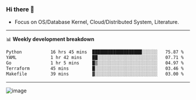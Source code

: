 ### Hi there 👋
<!-- * Daily Meditation via Leetcode/Competitive-Programming. -->
* Focus on OS/Database Kernel, Cloud/Distributed System, Literature.

-------

📊 **Weekly development breakdown**
<!--START_SECTION:waka-->

```txt
Python           16 hrs 45 mins  ███████████████████░░░░░░   75.87 %
YAML             1 hr 42 mins    ██░░░░░░░░░░░░░░░░░░░░░░░   07.71 %
Go               1 hr 5 mins     █▒░░░░░░░░░░░░░░░░░░░░░░░   04.97 %
Terraform        45 mins         █░░░░░░░░░░░░░░░░░░░░░░░░   03.46 %
Makefile         39 mins         ▓░░░░░░░░░░░░░░░░░░░░░░░░   03.00 %
```

<!--END_SECTION:waka-->

-------

<!-- [![Leetcode Stats](https://leetcard.jacoblin.cool/hzhang413?font=Fira+Mono)](https://leetcode.com/fxrc) -->
![image](./cyberpunk-ghost-in-the-shell.gif)
<!--![image](./gis-archive.png)-->
